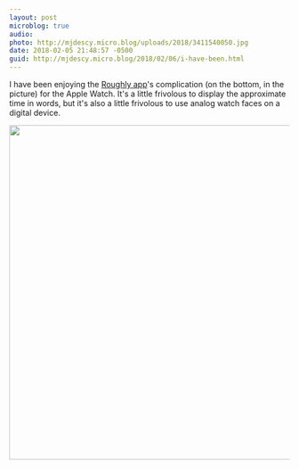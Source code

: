 ```yaml
---
layout: post
microblog: true
audio: 
photo: http://mjdescy.micro.blog/uploads/2018/3411540050.jpg
date: 2018-02-05 21:48:57 -0500
guid: http://mjdescy.micro.blog/2018/02/06/i-have-been.html
---
```

I have been enjoying the [Roughly app](https://itunes.apple.com/us/app/roughly-the-approximate-time-in-words/id1086283722?mt=8)'s complication (on the bottom, in the picture) for the Apple Watch. It's a little frivolous to display the approximate time in words, but it's also a little frivolous to use analog watch faces on a digital device.

<img src="http://mjdescy.micro.blog/uploads/2018/3411540050.jpg" width="599" height="600" />
